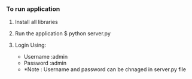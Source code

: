
### To run application

1. Install all libraries

2. Run the application
$ python server.py

3. Login Using:
   - Username :admin
   - Password :admin
   - *Note : Username and password can be chnaged in server.py file


